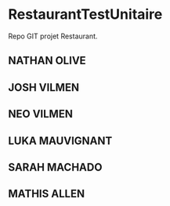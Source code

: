 # RestaurantTestUnitaire
 Repo GIT projet Restaurant.

## NATHAN OLIVE
## JOSH VILMEN
## NEO VILMEN 
## LUKA MAUVIGNANT
## SARAH MACHADO
## MATHIS ALLEN
